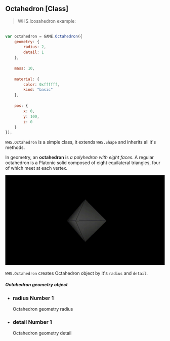 <h2 class="ws" id="octahedron">Octahedron [Class]</h2>

> WHS.Icosahedron example: 

```javascript

var octahedron = GAME.Octahedron({
    geometry: {
        radius: 2,
        detail: 1
    },

    mass: 10,

    material: {
        color: 0xffffff,
        kind: "basic"
    },

    pos: {
        x: 0,
        y: 100,
        z: 0
    }
});

```


`WHS.Octahedron` is a simple class, it extends `WHS.Shape` and inherits all it's methods.

In geometry, an **octahedron** is *a polyhedron with eight faces*. A regular octahedron is a Platonic solid composed of eight equilateral triangles, four of which meet at each vertex.

<img src="images/shapes/octahedron.gif" alt="rendered octahedron">

`WHS.Octahedron` creates Octahedron object by it's `radius` and `detail`.

<div class="params" id="octahedron-geometry">
  <h5>Octahedron geometry object <a href="#octahedron-geometry" class="anchor"></a></h5>
  <ul>
    <li id="octahedron-geometry-radius">
      <h3><a href="#octahedron-geometry-radius" class="anchor"></a> radius
        <span class="type">Number</span>
        <span class="default">1</span>
      </h3>
      <p>Octahedron geometry radius</p>
    </li>
    <li id="octahedron-geometry-detail">
      <h3><a href="#octahedron-geometry-detail" class="anchor"></a> detail
        <span class="type">Number</span>
        <span class="default">1</span>
      </h3>
      <p>Octahedron geometry detail</p>
    </li>
  </ul>
</div>

<script src="https://gist.github.com/sasha240100/2e4fd99eed06e9c5bd05.js"></script>